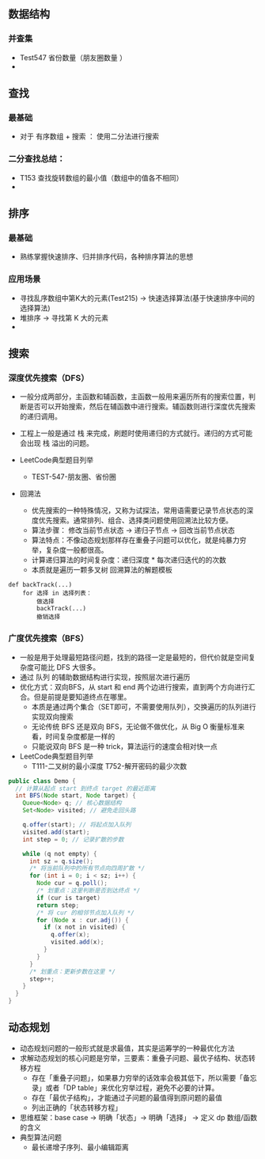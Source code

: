 

## 数据结构

### 并查集
* Test547 省份数量（朋友圈数量 ）
* 




## 查找
### 最基础
* 对于 有序数组 + 搜索 ： 使用二分法进行搜索


### 二分查找总结：
* T153 查找旋转数组的最小值（数组中的值各不相同）
* 





## 排序
### 最基础
* 熟练掌握快速排序、归并排序代码，各种排序算法的思想


### 应用场景
* 寻找乱序数组中第K大的元素(Test215)  ->  快速选择算法(基于快速排序中间的选择算法)
* 堆排序 -> 寻找第 K 大的元素
* 



## 搜索
### 深度优先搜索（DFS）
* 一般分成两部分，主函数和辅函数，主函数一般用来遍历所有的搜索位置，判断是否可以开始搜索，然后在辅函数中进行搜索。辅函数则进行深度优先搜索的递归调用。 
* 工程上一般是通过 栈 来完成，刷题时使用递归的方式就行。递归的方式可能会出现 栈 溢出的问题。
* LeetCode典型题目列举
  * TEST-547-朋友圈、省份圈


* 回溯法
    * 优先搜索的一种特殊情况，又称为试探法，常用语需要记录节点状态的深度优先搜索。通常排列、组合、选择类问题使用回溯法比较方便。
    * 算法步骤： 修改当前节点状态 -> 递归子节点 -> 回改当前节点状态
    * 算法特点：不像动态规划那样存在重叠子问题可以优化，就是纯暴力穷举，复杂度一般都很高。
    * 计算递归算法的时间复杂度：递归深度 * 每次递归迭代的的次数
    * 本质就是遍历一颗多叉树
      回溯算法的解题模板

```text
def backTrack(...)
    for 选择 in 选择列表：
        做选择
        backTrack(...)
        撤销选择
```
### 广度优先搜索（BFS）
* 一般是用于处理最短路径问题，找到的路径一定是最短的，但代价就是空间复杂度可能比 DFS 大很多。
* 通过 队列 的辅助数据结构进行实现，按照层次进行遍历
* 优化方式：双向BFS，从 start 和 end 两个边进行搜索，直到两个方向进行汇合。但是前提是要知道终点在哪里。
  * 本质是通过两个集合（SET即可，不需要使用队列），交换遍历的队列进行实现双向搜索
  * 无论传统 BFS 还是双向 BFS，无论做不做优化，从 Big O 衡量标准来看，时间复杂度都是一样的
  * 只能说双向 BFS 是一种 trick，算法运行的速度会相对快一点
* LeetCode典型题目列举
  * T111-二叉树的最小深度  T752-解开密码的最少次数
  
```java
public class Demo {
  // 计算从起点 start 到终点 target 的最近距离
  int BFS(Node start, Node target) {
    Queue<Node> q; // 核心数据结构
    Set<Node> visited; // 避免走回头路

    q.offer(start); // 将起点加入队列
    visited.add(start);
    int step = 0; // 记录扩散的步数

    while (q not empty) {
      int sz = q.size();
      /* 将当前队列中的所有节点向四周扩散 */
      for (int i = 0; i < sz; i++) {
        Node cur = q.poll();
        /* 划重点：这里判断是否到达终点 */
        if (cur is target)
        return step;
        /* 将 cur 的相邻节点加入队列 */
        for (Node x : cur.adj()) {
          if (x not in visited) {
            q.offer(x);
            visited.add(x);
          }
        }
      }
      /* 划重点：更新步数在这里 */
      step++;
    }
  }
}
```










## 动态规划
* 动态规划问题的一般形式就是求最值，其实是运筹学的一种最优化方法
* 求解动态规划的核心问题是穷举，三要素：重叠子问题、最优子结构、状态转移方程
  * 存在「重叠子问题」，如果暴力穷举的话效率会极其低下，所以需要「备忘录」或者「DP table」来优化穷举过程，避免不必要的计算。
  * 存在「最优子结构」，才能通过子问题的最值得到原问题的最值
  * 列出正确的「状态转移方程」
* 思维框架：base case -> 明确「状态」-> 明确「选择」 -> 定义 dp 数组/函数的含义
* 典型算法问题
  * 最长递增子序列、最小编辑距离



